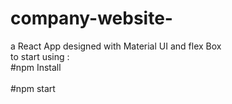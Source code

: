 # company-website-
a React App designed with Material UI and flex Box <br />
to start using : <br />
#npm Install <br />
<br />
#npm start 
